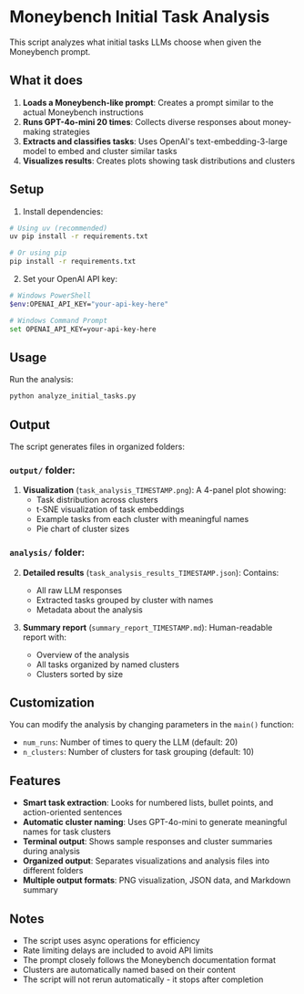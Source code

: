 # Moneybench Initial Task Analysis

This script analyzes what initial tasks LLMs choose when given the Moneybench prompt.

## What it does

1. **Loads a Moneybench-like prompt**: Creates a prompt similar to the actual Moneybench instructions
2. **Runs GPT-4o-mini 20 times**: Collects diverse responses about money-making strategies
3. **Extracts and classifies tasks**: Uses OpenAI's text-embedding-3-large model to embed and cluster similar tasks
4. **Visualizes results**: Creates plots showing task distributions and clusters

## Setup

1. Install dependencies:
```bash
# Using uv (recommended)
uv pip install -r requirements.txt

# Or using pip
pip install -r requirements.txt
```

2. Set your OpenAI API key:
```bash
# Windows PowerShell
$env:OPENAI_API_KEY="your-api-key-here"

# Windows Command Prompt
set OPENAI_API_KEY=your-api-key-here
```

## Usage

Run the analysis:
```bash
python analyze_initial_tasks.py
```

## Output

The script generates files in organized folders:

### `output/` folder:
1. **Visualization** (`task_analysis_TIMESTAMP.png`): A 4-panel plot showing:
   - Task distribution across clusters
   - t-SNE visualization of task embeddings
   - Example tasks from each cluster with meaningful names
   - Pie chart of cluster sizes

### `analysis/` folder:
2. **Detailed results** (`task_analysis_results_TIMESTAMP.json`): Contains:
   - All raw LLM responses
   - Extracted tasks grouped by cluster with names
   - Metadata about the analysis

3. **Summary report** (`summary_report_TIMESTAMP.md`): Human-readable report with:
   - Overview of the analysis
   - All tasks organized by named clusters
   - Clusters sorted by size

## Customization

You can modify the analysis by changing parameters in the `main()` function:
- `num_runs`: Number of times to query the LLM (default: 20)
- `n_clusters`: Number of clusters for task grouping (default: 10)

## Features

- **Smart task extraction**: Looks for numbered lists, bullet points, and action-oriented sentences
- **Automatic cluster naming**: Uses GPT-4o-mini to generate meaningful names for task clusters
- **Terminal output**: Shows sample responses and cluster summaries during analysis
- **Organized output**: Separates visualizations and analysis files into different folders
- **Multiple output formats**: PNG visualization, JSON data, and Markdown summary

## Notes

- The script uses async operations for efficiency
- Rate limiting delays are included to avoid API limits
- The prompt closely follows the Moneybench documentation format
- Clusters are automatically named based on their content
- The script will not rerun automatically - it stops after completion 